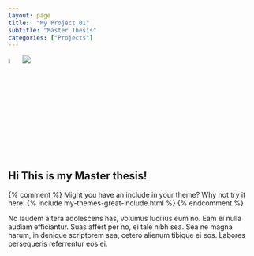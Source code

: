 ```yaml
---
layout: page
title:  "My Project 01"
subtitle: "Master Thesis" 
categories: ["Projects"]
---
```


<img src="{{ '/assets/img/nounpenguin.jpg' | prepend: site.baseurl }}" id="about-img"  style="height:5%" >

<img src="{{ '/assets/img/featuredwork/Project02_LwW.jpg' | prepend: site.baseurl }}" style="height:auto; object-fit: cover; width:auto max-width:100%;">

## Hi This is my Master thesis!

{% comment %}
Might you have an include in your theme? Why not try it here!
{% include my-themes-great-include.html %}
{% endcomment %}

No laudem altera adolescens has, volumus lucilius eum no. Eam ei nulla audiam efficiantur. Suas affert per no, ei tale nibh sea. Sea ne magna harum, in denique scriptorem sea, cetero alienum tibique ei eos. Labores persequeris referrentur eos ei.
